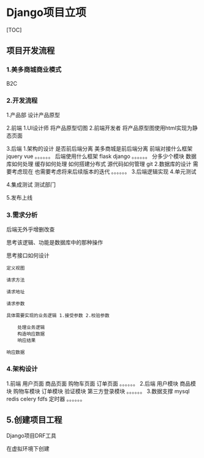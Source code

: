 # Django项目立项

[TOC]

## 项目开发流程

### 1.美多商城商业模式 

B2C

### 2.开发流程

1.产品部 设计产品原型

2.前端
	1.UI设计师 将产品原型切图
	2.前端开发者 将产品原型图使⽤html实现为静态⻚⾯

3.后端
	1.架构的设计
		是否前后端分离 美多商城是前后端分离
		前端对接什么框架
		jquery
		vue
		。。。。。。
		后端使⽤什么框架
		flask
		django
		。。。。。。
		分多少个模块
		数据库如何处理
		缓存如何处理
		如何搭建分布式
		源代码如何管理 git
	2.数据库的设计
		需要考虑现在
		也需要考虑将来后续版本的迭代
		。。。。。。
	3.后端逻辑实现
	4.单元测试

4.集成测试 测试部⻔

5.发布上线

### 3.需求分析

后端⽆外乎增删改查

思考该逻辑、功能是数据库中的那种操作

思考接⼝如何设计

	定义视图
	
	请求⽅法
	
	请求地址
	
	请求参数
	
	具体需要实现的业务逻辑 1.接受参数 2.校验参数
	
		处理业务逻辑
		构造响应数据
		响应结果
	
	响应数据

### 4.架构设计

1.前端 ⽤户⻚⾯ 商品⻚⾯ 购物⻋⻚⾯ 订单⻚⾯ 。。。。。。
2.后端 ⽤户模块 商品模块 购物⻋模块 订单模块 验证模块 第三⽅登录模块 。。。。。。
3.数据⽀撑 mysql redis celery fdfs 定时器 。。。。。。

## 5.创建项目工程

Django项目DRF工具

在虚拟环境下创建